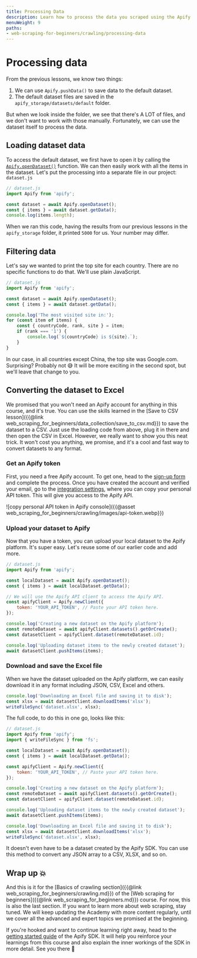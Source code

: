 ```yaml
---
title: Processing Data
description: Learn how to process the data you scraped using the Apify SDK and how to convert JSON to Excel files using the Apify API.
menuWeight: 9
paths:
- web-scraping-for-beginners/crawling/processing-data
---
```


# [](#processing-data) Processing data

From the previous lessons, we know two things:

1. We can use `Apify.pushData()` to save data to the default dataset.
2. The default dataset files are saved in the `apify_storage/datasets/default` folder.

But when we look inside the folder, we see that there's A LOT of files, and we don't want to work with those manually. Fortunately, we can use the dataset itself to process the data.

## [](#loading-data) Loading dataset data

To access the default dataset, we first have to open it by calling the [`Apify.openDataset()`](https://sdk.apify.com/docs/api/apify#opendataset) function. We can then easily work with all the items in the dataset. Let's put the processing into a separate file in our project: `dataset.js`

```js
// dataset.js
import Apify from 'apify';

const dataset = await Apify.openDataset();
const { items } = await dataset.getData();
console.log(items.length);
```

When we ran this code, having the results from our previous lessons in the `apify_storage` folder, it printed `5000` for us. Your number may differ.

## [](#filtering-data) Filtering data

Let's say we wanted to print the top site for each country. There are no specific functions to do that. We'll use plain JavaScript.

```js
// dataset.js
import Apify from 'apify';

const dataset = await Apify.openDataset();
const { items } = await dataset.getData();

console.log('The most visited site in:');
for (const item of items) {
    const { countryCode, rank, site } = item;
    if (rank === '1') {
        console.log(`${countryCode} is ${site}.`);
    }
}
```

In our case, in all countries except China, the top site was Google.com. Surprising? Probably not 😅 It will be more exciting in the second spot, but we'll leave that change to you.

## [](#excel) Converting the dataset to Excel

We promised that you won't need an Apify account for anything in this course, and it's true. You can use the skills learned in the [Save to CSV lesson]({{@link web_scraping_for_beginners/data_collection/save_to_csv.md}}) to save the dataset to a CSV. Just use the loading code from above, plug it in there and then open the CSV in Excel. However, we really want to show you this neat trick. It won't cost you anything, we promise, and it's a cool and fast way to convert datasets to any format.

### [](#apify-token) Get an Apify token

First, you need a free Apify account. To get one, head to the [sign-up form](https://console.apify.com/sign-up) and complete the process. Once you have created the account and verified your email, go to the [integration settings](https://console.apify.com/account#/integrations), where you can copy your personal API token. This will give you access to the Apify API.

![copy personal API token in Apify console]({{@asset web_scraping_for_beginners/crawling/images/api-token.webp}})

### [](#upload-dataset) Upload your dataset to Apify

Now that you have a token, you can upload your local dataset to the Apify platform. It's super easy. Let's reuse some of our earlier code and add more.

```js
// dataset.js
import Apify from 'apify';

const localDataset = await Apify.openDataset();
const { items } = await localDataset.getData();

// We will use the Apify API client to access the Apify API.
const apifyClient = Apify.newClient({
    token: 'YOUR_API_TOKEN', // Paste your API token here.
});

console.log('Creating a new dataset on the Apify platform');
const remoteDataset = await apifyClient.datasets().getOrCreate();
const datasetClient = apifyClient.dataset(remoteDataset.id);

console.log('Uploading dataset items to the newly created dataset');
await datasetClient.pushItems(items);
```

### [](#download-excel) Download and save the Excel file

When we have the dataset uploaded on the Apify platform, we can easily download it in any format including JSON, CSV, Excel and others.

```js
console.log('Downloading an Excel file and saving it to disk');
const xlsx = await datasetClient.downloadItems('xlsx');
writeFileSync('dataset.xlsx', xlsx);
```

The full code, to do this in one go, looks like this:

```js
// dataset.js
import Apify from 'apify';
import { writeFileSync } from 'fs';

const localDataset = await Apify.openDataset();
const { items } = await localDataset.getData();

const apifyClient = Apify.newClient({
    token: 'YOUR_API_TOKEN', // Paste your API token here.
});

console.log('Creating a new dataset on the Apify platform');
const remoteDataset = await apifyClient.datasets().getOrCreate();
const datasetClient = apifyClient.dataset(remoteDataset.id);

console.log('Uploading dataset items to the newly created dataset');
await datasetClient.pushItems(items);

console.log('Downloading an Excel file and saving it to disk');
const xlsx = await datasetClient.downloadItems('xlsx');
writeFileSync('dataset.xlsx', xlsx);
```

It doesn't even have to be a dataset created by the Apify SDK. You can use this method to convert any JSON array to a CSV, XLSX, and so on.

## [](#wrap) Wrap up 💥

And this is it for the [Basics of crawling section]({{@link web_scraping_for_beginners/crawling.md}}) of the [Web scraping for beginners]({{@link web_scraping_for_beginners.md}}) course. For now, this is also the last section. If you want to learn more about web scraping, stay tuned. We will keep updating the Academy with more content regularly, until we cover all the advanced and expert topics we promised at the beginning.

If you're hooked and want to continue learning right away, head to the [getting started guide](https://sdk.apify.com/docs/guides/getting-started) of the Apify SDK. It will help you reinforce your learnings from this course and also explain the inner workings of the SDK in more detail. See you there 👋
